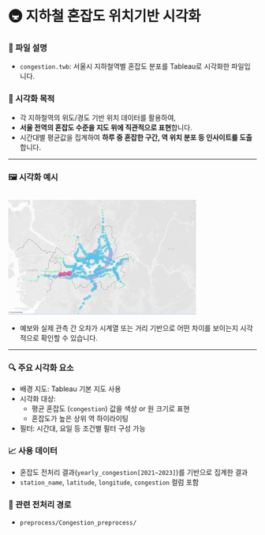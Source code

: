 # 🚇 지하철 혼잡도 위치기반 시각화

### 📁 파일 설명

- `congestion.twb`: 서울시 지하철역별 혼잡도 분포를 Tableau로 시각화한 파일입니다.

### 📍 시각화 목적

- 각 지하철역의 위도/경도 기반 위치 데이터를 활용하여,
- **서울 전역의 혼잡도 수준을 지도 위에 직관적으로 표현**합니다.
- 시간대별 평균값을 집계하여 **하루 중 혼잡한 구간, 역 위치 분포 등 인사이트를 도출**합니다.

---
### 🖼️ 시각화 예시


![지하철 위치별 혼잡도 시각화](그림3.png)

- 예보와 실제 관측 간 오차가 시계열 또는 거리 기반으로 어떤 차이를 보이는지 시각적으로 확인할 수 있습니다.

---
### 🔍 주요 시각화 요소

- 배경 지도: Tableau 기본 지도 사용
- 시각화 대상:
  - 평균 혼잡도 (`congestion`) 값을 색상 or 원 크기로 표현
  - 혼잡도가 높은 상위 역 하이라이팅
- 필터: 시간대, 요일 등 조건별 필터 구성 가능

### 📈 사용 데이터

- 혼잡도 전처리 결과(`yearly_congestion[2021~2023]`)를 기반으로 집계한 결과
- `station_name`, `latitude`, `longitude`, `congestion` 컬럼 포함

### 📎 관련 전처리 경로

- `preprocess/Congestion_preprocess/`
